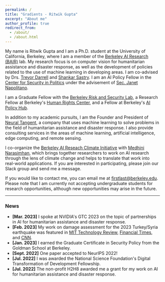 ```yaml
---
permalink: /
title: "Gradients - Ritwik Gupta"
excerpt: "About me"
author_profile: true
redirect_from:
  - /about/
  - /about.html
---
```


My name is Ritwik Gupta and I am a Ph.D. student at the University of California, Berkeley, where I am a member of the [Berkeley AI Research (BAIR)](https://bair.berkeley.edu/) lab. My research focus is on computer vision for humanitarian assistance and disaster response, as well as the development of policies related to the use of machine learning in developing areas. I am co-advised by Drs. [Trevor Darrell](https://people.eecs.berkeley.edu/~trevor/) and [Shankar Sastry](https://www2.eecs.berkeley.edu/Faculty/Homepages/sastry.html). I am an AI Policy Fellow in the [Center for Security in Politics](https://csp.berkeley.edu/) under the advisement of [Sec. Janet Napolitano](https://en.wikipedia.org/wiki/Janet_Napolitano).

I am a Graduate Fellow with the [Berkeley Risk and Security Lab](https://brsl.berkeley.edu/), a Research Fellow at Berkeley's [Human Rights Center](https://humanrights.berkeley.edu/home), and a Fellow at Berkeley's [AI Policy Hub](https://cltc.berkeley.edu/program/ai-policy-hub/).

In addition to my academic pursuits, I am the Founder and President of [Neural Tangent](https://neuraltangent.com/), a company that uses machine learning to solve problems in the field of humanitarian assistance and disaster response. I also provide consulting services in the areas of machine learning, artificial intelligence, edge computing, and remote sensing.

I co-organize the [Berkeley AI Reseach Climate Initiative](https://ai-climate.berkeley.edu/) with [Medhini Narasimhan](https://medhini.github.io/), which brings together researchers to work on AI research through the lens of climate change and helps to translate that work into real-world applications. If you are interested in participating, please join our Slack group and send me a message.

If you would like to contact me, you can email me at firstlast@berkeley.edu. Please note that I am currently not accepting undergraduate students for research opportunities, although new opportunities may arise in the future.

---

### News

- **[Mar. 2023]** I spoke at NVIDIA's GTC 2023 on the topic of partnerships in AI for humanitarian assistance and disaster response.
- **[Feb. 2023]** My work on damage assessment for the 2023 Turkey/Syria earthquake was featured in [MIT Technology Review](https://www.technologyreview.com/2023/02/20/1068824/ai-actually-helpful-disaster-response-turkey-syria-earthquake/), [Financial Times](https://ig.ft.com/turkey-earthquake-apartment-collapse/), and [CNN](https://twitter.com/jchatterleyCNN/status/1630949841537839112).
- **[Jan. 2023]** I earned the Graduate Certificate in Security Policy from the Goldman School at Berkeley.
- **[Sept. 2022]** One paper accepted to NeurIPS 2022!
- **[Jul. 2022]** I was awarded the National Science Foundation's Digital Transformation of Development Fellowship.
- **[Jul. 2022]** The non-profit H2H8 awarded me a grant for my work on AI for humanitarian assistance and disaster response.
